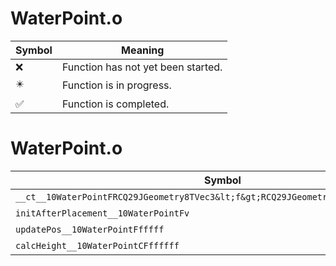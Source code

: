 # WaterPoint.o
| Symbol | Meaning 
| ------------- | ------------- 
| :x: | Function has not yet been started. 
| :eight_pointed_black_star: | Function is in progress. 
| :white_check_mark: | Function is completed. 


# WaterPoint.o
| Symbol | Decompiled? |
| ------------- | ------------- |
| `__ct__10WaterPointFRCQ29JGeometry8TVec3&lt;f&gt;RCQ29JGeometry8TVec3&lt;f&gt;ffff` | :white_check_mark: |
| `initAfterPlacement__10WaterPointFv` | :white_check_mark: |
| `updatePos__10WaterPointFfffff` | :white_check_mark: |
| `calcHeight__10WaterPointCFffffff` | :white_check_mark: |
